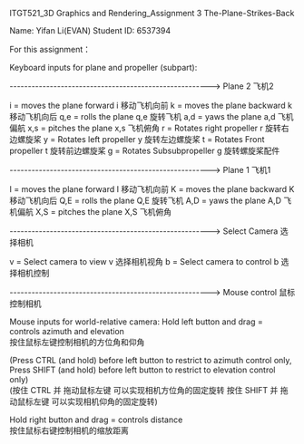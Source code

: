  ITGT521_3D Graphics and Rendering_Assignment 3 The-Plane-Strikes-Back

 Name: Yifan Li(EVAN)
 Student ID: 6537394

 For this assignment：

 Keyboard inputs for plane and propeller (subpart):

 -------------------------------------------------------> Plane 2 飞机2

  i   = moves the plane forward    i 移动飞机向前
  k   = moves the plane backward    k 移动飞机向后
  q,e = rolls the plane     q,e 旋转飞机
  a,d = yaws the plane     a,d 飞机偏航
  x,s = pitches the plane     x,s 飞机俯角
  r   = Rotates right propeller    r 旋转右边螺旋桨
  y   = Rotates left propeller    y 旋转左边螺旋桨
  t    = Rotates Front propeller    t 旋转前边螺旋桨
  g   = Rotates Subsubpropeller    g 旋转螺旋桨配件

 -------------------------------------------------------> Plane 1 飞机1

  I   = moves the plane forward    I 移动飞机向前
  K   = moves the plane backward    K 移动飞机向后
  Q,E = rolls the plane     Q,E 旋转飞机
  A,D = yaws the plane     A,D 飞机偏航
  X,S = pitches the plane     X,S 飞机俯角

 -------------------------------------------------------> Select Camera 选择相机

  v   = Select camera to view     v 选择相机视角
  b   = Select camera to control    b 选择相机控制

 -------------------------------------------------------> Mouse control 鼠标控制相机
 
  Mouse inputs for world-relative camera:
  Hold left button and drag  = controls azimuth and elevation   
  按住鼠标左键控制相机的方位角和仰角

  (Press CTRL (and hold) before left button to restrict to azimuth control only,
  Press SHIFT (and hold) before left button to restrict to elevation control only)  
  (按住 CTRL 并 拖动鼠标左键 可以实现相机方位角的固定旋转
  按住 SHIFT 并 拖动鼠标左键 可以实现相机仰角的固定旋转)
 
  Hold right button and drag = controls distance                
  按住鼠标右键控制相机的缩放距离

